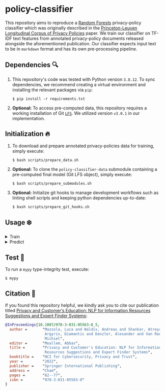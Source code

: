 # policy-classifier

This repository aims to reproduce a [Random Forests](https://en.wikipedia.org/wiki/Random_forest) privacy-policy classifier which was originally described in the [Princeton-Leuven Longitudinal Corpus of Privacy Policies](https://privacypolicies.cs.princeton.edu) paper. We train our classifier on TF-IDF text features from annotated privacy-policy documents released alongside the aforementioned publication. Our classifier expects input text to be in `markdown` format and has its own pre-processing pipeline. 

## Dependencies :mag:

1. This repository's code was tested with Python version `3.8.12`. To sync dependencies, we recommend creating a virtual environment and installing the relevant packages via `pip`:

    ```
    $ pip install -r requirements.txt
    ```

2. **Optional:** To access pre-computed data, this repository requires a working installation of Git [`LFS`](https://git-lfs.github.com/). We utilized version `v3.0.1` in our implementation.

## Initialization :fire:

1. To download and prepare annotated privacy-policies data for training, simply execute:

    ```
    $ bash scripts/prepare_data.sh
    ```

2. **Optional:** To clone the `policy-classifier-data` submodule containing a pre-computed final model (Git LFS object), simply execute:

    ```
    $ bash scripts/prepare_submodules.sh
    ```

3. **Optional:** Initialize git hooks to manage development workflows such as linting shell scripts and keeping python dependencies up-to-date:

    ```
    $ bash scripts/prepare_git_hooks.sh
    ```

## Usage :snowflake:

<details><summary>Train</summary><p>

```
usage: train.py [-h] [--cv-splits <int>] [--debug]
                [--logging-level {DEBUG,INFO,WARNING,ERROR,CRITICAL}]
                [--n-jobs <int>] [--policies-csv <file_path>]
                [--precision-threshold <float>] [--random-seed <int>]
                [--scoring <str>]

optional arguments:
  --cv-splits            <int>
                         number of cross-validation splits (default: 5)
  --debug                <flag>
                         flag to debug script (default: False)
  --logging-level        {DEBUG,INFO,WARNING,ERROR,CRITICAL}
                         set logging level (default: INFO)
  --n-jobs               <int>
                         number of parallel jobs, specify -1 to use all processors
                         (default: 1)
  --policies-csv         <file_path>
                         path to gold policies csv file (default:
                         data/1301_dataset.csv)
  --precision-threshold  <float>
                         precision threshold to match (default: 0.99)
  --random-seed          <int>
                         global random seed for RNGs (default: 42)
  --scoring              <str>
                         scoring metric for GridSearchCV (default: roc_auc)
  -h, --help             <flag>
                         show this help message and exit
```

In order to train, cross-validate and evaluate the model, simply execute:

```
$ python3 src/train.py
```

This workflow will create a run directory in `./runs` and will dump all necessary logs, metrics and the final model checkpoint as a `dill` pickle. The dumped model checkpoint is a `sklearn` pipeline containing the `TfidfVectorizer` and `RandomForestClassifier` classes.

</p></details>
<details><summary>Predict</summary><p>

In order to use a dumped model for downstream tasks, it is necessary to set up a virtual environment with the same Python and Scikit-Learn versions as this repository. Not doing so could result in unforeseen errors during the unpickling phase. Below is a code-snippet documenting how to import and use the best saved model for prediction:

```python
# load necessary dependencies
from dill import load

# load the raw compressed model as bytes
with open("path/to/model.dill", "rb") as input_file_stream:
    model = load(input_file_stream)

# predict and provide probabilities for text being a privacy policy
model.predict_proba(["some markdown text", "some policy text"])[:,1]
```

</p></details>

## Test :microscope:

To run a `mypy` type-integrity test, execute:

```
$ mypy
```

## Citation :book:

If you found this repository helpful, we kindly ask you to cite our publication titled [Privacy and Customer’s Education: NLP for Information Resources Suggestions and Expert Finder Systems](https://link.springer.com/chapter/10.1007/978-3-031-05563-8_5): 

```bibtex
@InProceedings{10.1007/978-3-031-05563-8_5,
  author =       "Mazzola, Luca and Waldis, Andreas and Shankar, Atreya and
                  Argyris, Diamantis and Denzler, Alexander and Van Roey,
                  Michiel",
  editor =       "Moallem, Abbas",
  title =        "Privacy and Customer's Education: NLP for Information
                  Resources Suggestions and Expert Finder Systems",
  booktitle =    "HCI for Cybersecurity, Privacy and Trust",
  year =         "2022",
  publisher =    "Springer International Publishing",
  address =      "Cham",
  pages =        "62--77",
  isbn =         "978-3-031-05563-8"
}
```
